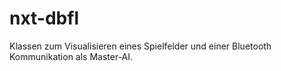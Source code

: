 nxt-dbfl
========

Klassen zum Visualisieren eines Spielfelder und einer Bluetooth Kommunikation als Master-AI.
